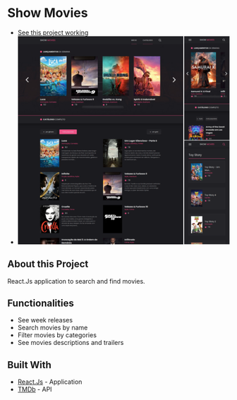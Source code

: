 # Show Movies
- [See this project working](https://tiagopires-show-movies.netlify.app/)
- ![](public/images/git-img.png)

## About this Project
React.Js application to search and find movies.

## Functionalities
- See week releases 
- Search movies by name
- Filter movies by categories
- See movies descriptions and trailers

## Built With
 - [React.Js](https://pt-br.reactjs.org/) - Application
 - [TMDb](https://developers.themoviedb.org/3) - API

